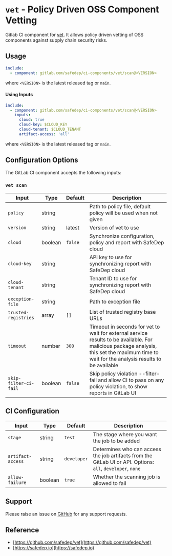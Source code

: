 # `vet` - Policy Driven OSS Component Vetting

Gitlab CI component for [vet](https://github.com/safedep/vet). It allows policy
driven vetting of OSS components against supply chain security risks.

## Usage

```yaml
include:
  - component: gitlab.com/safedep/ci-components/vet/scan@<VERSION>
```

where `<VERSION>` is the latest released tag or `main`.

#### Using Inputs

```yaml
include:
  - component: gitlab.com/safedep/ci-components/vet/scan@<VERSION>
    inputs:
      cloud: true
      cloud-key: $CLOUD_KEY
      cloud-tenant: $CLOUD_TENANT
      artifact-access: 'all'
```

where `<VERSION>` is the latest released tag or `main`.

## Configuration Options

The GitLab CI component accepts the following inputs:

### `vet scan`

| Input | Type | Default | Description |
|-------|------|---------|-------------|
| `policy` | string |  | Path to policy file, default policy will be used when not given |
| `version` | string | latest | Version of vet to use |
| `cloud` | boolean | `false` | Synchronize configuration, policy and report with SafeDep cloud |
| `cloud-key` | string | | API key to use for synchronizing report with SafeDep cloud |
| `cloud-tenant` | string | | Tenant ID to use for synchronizing report with SafeDep cloud |
| `exception-file` | string | | Path to exception file |
| `trusted-registries` | array | `[]` | List of trusted registry base URLs |
| `timeout` | number | `300` | Timeout in seconds for vet to wait for external service results to be available. For malicious package analysis, this set the maximum time to wait for the analysis results to be available |
| `skip-filter-ci-fail` | boolean | `false` | Skip policy violation --filter-fail and allow CI to pass on any policy violation, to show reports in GitLab UI |

## CI Configuration

| Input | Type | Default | Description |
|-------|------|---------|-------------|
| `stage` | string | `test` | The stage where you want the job to be added |
| `artifact-access` | string | `developer` | Determines who can access the job artifacts from the GitLab UI or API. Options: `all`, `developer`, `none` |
| `allow-failure` | boolean | `true` | Whether the scanning job is allowed to fail |

## Support

Please raise an issue on [GitHub](https://github.com/safedep/vet-gitlab-ci-component/issues) for any support requests.

## Reference

- [https://github.com/safedep/vet](https://github.com/safedep/vet)
- [https://safedep.io](https://safedep.io)